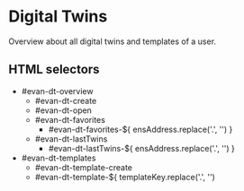 # Digital Twins

Overview about all digital twins and templates of a user.

## HTML selectors
- #evan-dt-overview
  - #evan-dt-create
  - #evan-dt-open
  - #evan-dt-favorites
    - #evan-dt-favorites-${ ensAddress.replace('.', '') }
  - #evan-dt-lastTwins
    - #evan-dt-lastTwins-${ ensAddress.replace('.', '') }
- #evan-dt-templates
  - #evan-dt-template-create
  - #evan-dt-template-${ templateKey.replace('.', '')
